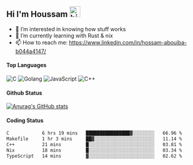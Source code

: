 ## Hi I'm Houssam <img src="https://user-images.githubusercontent.com/1303154/88677602-1635ba80-d120-11ea-84d8-d263ba5fc3c0.gif" width="28px" alt="hi">

- 👀 I’m interested in knowing how stuff works
- 🔭 I’m currently learning with Rust & nix
- 📫 How to reach me: https://www.linkedin.com/in/hossam-abouiba-b044a4147/

#### Top Languages

![C](https://img.shields.io/badge/c-%2300599C.svg?style=for-the-badge&logo=c&logoColor=white)
![Golang](https://img.shields.io/badge/go-blue?style=for-the-badge&logo=Goland)
![JavaScript](https://img.shields.io/badge/javascript-%23323330.svg?style=for-the-badge&logo=javascript&logoColor=%23F7DF1E)
![C++](https://img.shields.io/badge/C%2B%2B-blue?style=for-the-badge&logo=C%2B%2B)


#### Github Status
[![Anurag's GitHub stats](https://github-readme-stats.vercel.app/api?username=0xhoussam&theme=tokyonight)](https://github.com/anuraghazra/github-readme-stats)

#### Coding Status
<!--START_SECTION:waka-->

```txt
C            6 hrs 19 mins   ████████████████▓░░░░░░░░   66.96 %
Makefile     1 hr 3 mins     ██▓░░░░░░░░░░░░░░░░░░░░░░   11.14 %
C++          21 mins         █░░░░░░░░░░░░░░░░░░░░░░░░   03.81 %
Nix          18 mins         █░░░░░░░░░░░░░░░░░░░░░░░░   03.34 %
TypeScript   14 mins         ▓░░░░░░░░░░░░░░░░░░░░░░░░   02.62 %
```

<!--END_SECTION:waka-->

